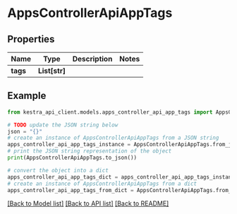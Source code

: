 # AppsControllerApiAppTags


## Properties

Name | Type | Description | Notes
------------ | ------------- | ------------- | -------------
**tags** | **List[str]** |  | 

## Example

```python
from kestra_api_client.models.apps_controller_api_app_tags import AppsControllerApiAppTags

# TODO update the JSON string below
json = "{}"
# create an instance of AppsControllerApiAppTags from a JSON string
apps_controller_api_app_tags_instance = AppsControllerApiAppTags.from_json(json)
# print the JSON string representation of the object
print(AppsControllerApiAppTags.to_json())

# convert the object into a dict
apps_controller_api_app_tags_dict = apps_controller_api_app_tags_instance.to_dict()
# create an instance of AppsControllerApiAppTags from a dict
apps_controller_api_app_tags_from_dict = AppsControllerApiAppTags.from_dict(apps_controller_api_app_tags_dict)
```
[[Back to Model list]](../README.md#documentation-for-models) [[Back to API list]](../README.md#documentation-for-api-endpoints) [[Back to README]](../README.md)


